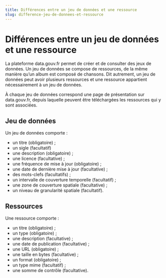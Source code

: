```yaml
---
title: Différences entre un jeu de données et une ressource
slug: difference-jeu-de-donnees-et-ressource
---
```

# Différences entre un jeu de données et une ressource

La plateforme data.gouv.fr permet de créer et de consulter des jeux de données. Un jeu de données se compose de ressources, de la même manière qu’un album est composé de chansons. Dit autrement, un jeu de données peut avoir plusieurs ressources et une ressource appartient nécessairement à un jeu de données.

À chaque jeu de données correspond une page de présentation sur data.gouv.fr, depuis laquelle peuvent être téléchargées les ressources qui y sont associées.

## Jeu de données

Un jeu de données comporte :

* un titre (obligatoire) ;
* un sigle (facultatif)
* une description (obligatoire) ;
* une licence (facultative) ;
* une fréquence de mise à jour (obligatoire) ;
* une date de dernière mise à jour (facultative) ;
* des mots-clefs (facultatifs) ;
* un intervalle de couverture temporelle (facultatif) ;
* une zone de couverture spatiale (facultative) ;
* un niveau de granularité spatiale (facultatif).

## Ressources

Une ressource comporte :

* un titre (obligatoire) ;
* un type (obligatoire) ;
* une description (facultative) ;
* une date de publication (facultative) ;
* une URL (obligatoire) ;
* une taille en bytes (facultative) ;
* un format (obligatoire) ;
* un type mime (facultatif) ;
* une somme de contrôle (facultative).
